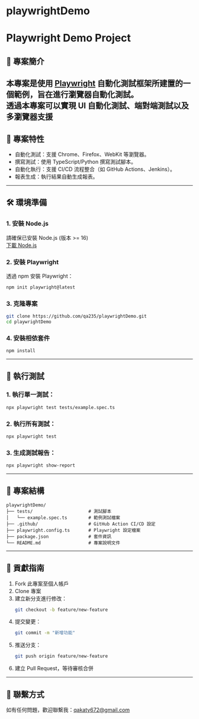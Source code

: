 # playwrightDemo

# Playwright Demo Project

## 📑 專案簡介
本專案是使用 [Playwright](https://playwright.dev/) 自動化測試框架所建置的一個範例，旨在進行瀏覽器自動化測試。  
透過本專案可以實現 UI 自動化測試、端對端測試以及多瀏覽器支援
---
## 🚀 專案特性
- 自動化測試：支援 Chrome、Firefox、WebKit 等瀏覽器。
- 撰寫測試：使用 TypeScript/Python 撰寫測試腳本。
- 自動化執行：支援 CI/CD 流程整合（如 GitHub Actions、Jenkins）。
- 報表生成：執行結果自動生成報表。

---

## 🛠️ 環境準備
### **1. 安裝 Node.js**
請確保已安裝 Node.js (版本 >= 16)  
[下載 Node.js](https://nodejs.org/)

### **2. 安裝 Playwright**
透過 npm 安裝 Playwright：  
```bash
npm init playwright@latest
```

### **3. 克隆專案**
```bash
git clone https://github.com/qa235/playwrightDemo.git
cd playwrightDemo
```
### **4. 安裝相依套件**
```bash
npm install
```

---

## 📝 執行測試
### **1. 執行單一測試：**
```bash
npx playwright test tests/example.spec.ts
```

### **2. 執行所有測試：**
```bash
npx playwright test
```

### **3. 生成測試報告：**
```bash
npx playwright show-report
```
---

## 📂 專案結構
```
playwrightDemo/
├── tests/                     # 測試腳本
│   └── example.spec.ts        # 範例測試檔案
├── .github/                   # GitHub Action CI/CD 設定
├── playwright.config.ts       # Playwright 設定檔案
├── package.json               # 套件資訊
└── README.md                  # 專案說明文件
```

---

## 🌟 貢獻指南
1. Fork 此專案至個人帳戶  
2. Clone 專案  
3. 建立新分支進行修改：  
   ```bash
   git checkout -b feature/new-feature
   ```
4. 提交變更：  
   ```bash
   git commit -m "新增功能"
   ```
5. 推送分支：  
   ```bash
   git push origin feature/new-feature
   ```
6. 建立 Pull Request，等待審核合併  

---

## 📧 聯繫方式
如有任何問題，歡迎聯繫我：qakaty672@gmail.com

